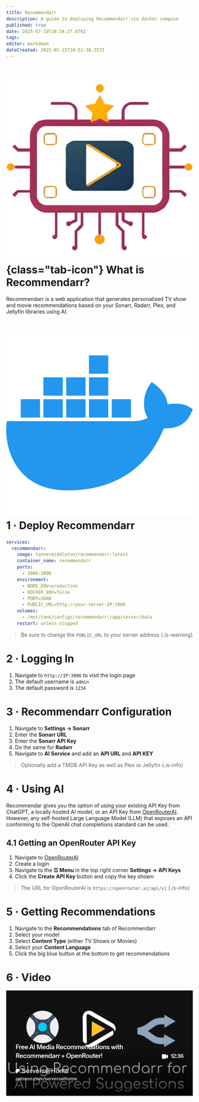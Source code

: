 ```yaml
---
title: Recommendarr
description: A guide to deploying Recommendarr via docker compose
published: true
date: 2025-07-10T18:34:27.876Z
tags: 
editor: markdown
dateCreated: 2025-05-15T10:52:38.357Z
---
```


# ![](/recommendarr.png){class="tab-icon"} What is Recommendarr?
Recommendarr is a web application that generates personalized TV show and movie recommendations based on your Sonarr, Radarr, Plex, and Jellyfin libraries using AI.

# <img src="/docker.png" class="tab-icon"> 1 · Deploy Recommendarr

```yaml
services:
  recommendarr:
    image: tannermiddleton/recommendarr:latest
    container_name: recommendarr
    ports:
      - 3006:3000
    environment:
      - NODE_ENV=production
      - DOCKER_ENV=false
      - PORT=3000
      - PUBLIC_URL=http://your-server-IP:3006
    volumes:
      - /mnt/tank/configs/recommendarr:/app/server/data
    restart: unless-stopped
```
 
> Be sure to change the `PUBLIC_URL` to your server address
{.is-warning}

# 2 · Logging In
1. Navigate to `http://IP:3006` to visit the login page
1. The default username is `admin`
1. The default password is `1234`

# 3 · Recommendarr Configuration
1. Navigate to **Settings → Sonarr**
1. Enter the **Sonarr URL**
1. Enter the **Sonarr API Key**
1. Do the same for **Radarr**
1. Navigate to **AI Service** and add an **API URL** and **API KEY**

> Optionally add a TMDB API Key as well as Plex or Jellyfin
{.is-info}

# 4 · Using AI
Recommendar gives you the option of using your existing API Key from ChatGPT, a locally hosted AI model, or an API Key from [OpenRouterAI](https://openrouter.ai/). However, any self-hosted Large Language Model (LLM) that exposes an API conforming to the OpenAI chat completions standard can be used.

## 4.1 Getting an OpenRouter API Key
1. Navigate to [OpenRouterAI](https://openrouter.ai/)
1. Create a login
1. Navigate to the **☰ Menu** in the top right corner **Settings → API Keys**
1. Click the **Create API Key** button and copy the key shown

> The URL for OpenRouterAI is `https://openrouter.ai/api/v1`
{.is-info}

# 5 · Getting Recommendations
1. Navigate to the **Recommendations** tab of Recommendarr
1. Select your model
1. Select **Content Type** (either TV Shows or Movies)
1. Select your **Content Language**
1. Click the big blue button at the bottom to get recommendations

# 6 · Video
[![](/2025-05-15-free-ai-media-recommendations-wi-promo-card.png)](https://www.patreon.com/posts/free-ai-media-129054870)